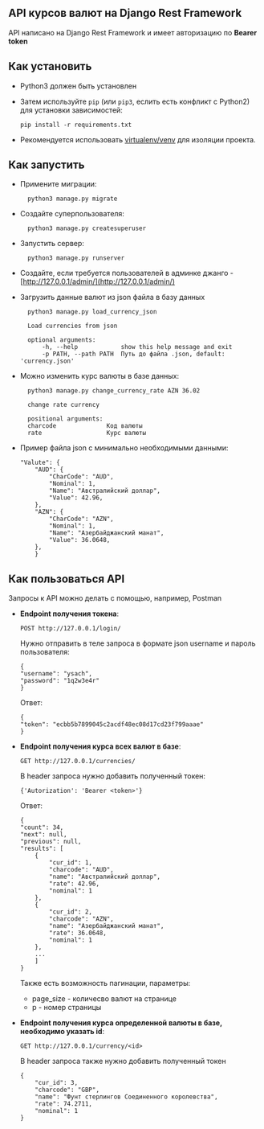## API курсов валют на Django Rest Framework

API написано на Django Rest Framework и имеет авторизацию по **Bearer token**

## Как установить

- Python3 должен быть установлен
- Затем используйте `pip` (или `pip3`, еслить есть конфликт с Python2) для установки зависимостей: 
    ```
    pip install -r requirements.txt
    ```

- Рекомендуется использовать [virtualenv/venv](https://docs.python.org/3/library/venv.html) для изоляции проекта.

## Как запустить
- Примените миграции:
  ```
    python3 manage.py migrate
  ```
- Создайте суперпользователя:
  ```
    python3 manage.py createsuperuser
  ```
- Запустить сервер:
  ```
    python3 manage.py runserver
  ```
- Создайте, если требуется пользователей в админке джанго - [http://127.0.0.1/admin/](http://127.0.0.1/admin/)

- Загрузить данные валют из json файла в базу данных
  ```
    python3 manage.py load_currency_json
  ```
  ```
    Load currencies from json

    optional arguments:
        -h, --help            show this help message and exit
        -p PATH, --path PATH  Путь до файла .json, default: 'currency.json'
  ```
- Можно изменить курс валюты в базе данных:
  ```
    python3 manage.py change_currency_rate AZN 36.02
  ```
  ```
    change rate currency

    positional arguments:
    charcode              Код валюты
    rate                  Курс валюты
  ```
- Пример файла json с минимально необходимыми данными:
    ```
    "Valute": {
        "AUD": {
            "CharCode": "AUD",
            "Nominal": 1,
            "Name": "Австралийский доллар",
            "Value": 42.96,
        },
        "AZN": {
            "CharCode": "AZN",
            "Nominal": 1,
            "Name": "Азербайджанский манат",
            "Value": 36.0648,
        },
        }
    ```

## Как пользоваться API
Запросы к API можно делать с помощью, например, Postman
- **Endpoint получения токена**:

    ```POST http://127.0.0.1/login/```

    Нужно отправить в теле запроса в формате json username и пароль пользователя:

    ```
    {
    "username": "ysach",
    "password": "1q2w3e4r"
    }
    ```
    Ответ:
    ```
    {
    "token": "ecbb5b7899045c2acdf48ec08d17cd23f799aaae"
    }
    ```
- **Endpoint получения курса всех валют в базе**:

    ```GET http://127.0.0.1/сurrencies/```

    В header запроса нужно добавить полученный токен:

    ````
    {'Autorization': 'Bearer <token>'}
    ````
    
    Ответ:

    ```
    {
    "count": 34,
    "next": null,
    "previous": null,
    "results": [
        {
            "cur_id": 1,
            "charcode": "AUD",
            "name": "Австралийский доллар",
            "rate": 42.96,
            "nominal": 1
        },
        {
            "cur_id": 2,
            "charcode": "AZN",
            "name": "Азербайджанский манат",
            "rate": 36.0648,
            "nominal": 1
        },
        ...
        ]
    }
    ```

    Также есть возможность пагинации, параметры:
    - page_size - количесво валют на странице
    - p - номер страницы

- **Endpoint получения курса определенной валюты в базе, необходимо указать id**:

    ```GET http://127.0.0.1/сurrency/<id>```

    В header запроса также нужно добавить полученный токен

    ```
    {
        "cur_id": 3,
        "charcode": "GBP",
        "name": "Фунт стерлингов Соединенного королевства",
        "rate": 74.2711,
        "nominal": 1
    }
    ```









